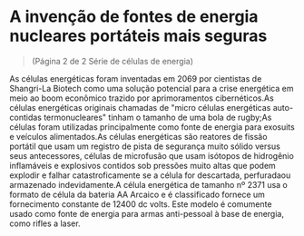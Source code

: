# A invenção de fontes de energia nucleares portáteis mais seguras
> (Página 2 de 2 Série de células de energia)

As células energéticas foram inventadas em 2069 por cientistas de Shangri-La Biotech como uma solução potencial para a crise energética em meio ao boom econômico trazido por aprimoramentos cibernéticos.As células energéticas originais chamadas de "micro células energéticas auto-contidas termonucleares" tinham o tamanho de uma bola de rugby;As células foram utilizadas principalmente como fonte de energia para exosuits e veículos alimentados.As células energéticas são reatores de fissão portátil que usam um registro de pista de segurança muito sólido versus seus antecessores, células de microfusão que usam isótopos de hidrogênio inflamáveis e explosivos contidos sob pressões muito altas que podem explodir e falhar catastroficamente se a célula for descartada, perfuradaou armazenado indevidamente.A célula energética de tamanho nº 2371 usa o formato de célula da bateria AA Arcaico e é classificado fornece um fornecimento constante de 12400 dc volts. Este modelo é comumente usado como fonte de energia para armas anti-pessoal à base de energia, como rifles a laser.
